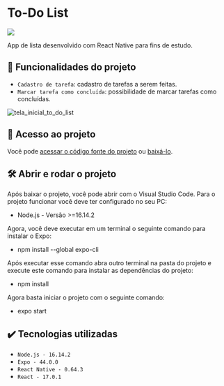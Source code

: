 # To-Do List

<p align="left">
    <img src="https://img.shields.io/badge/Status-Conclu%C3%ADdo-brightgreen?style=for-the-badge"/>
</p>

App de lista desenvolvido com React Native para fins de estudo.

## :hammer: Funcionalidades do projeto
- `Cadastro de tarefa`: cadastro de tarefas a serem feitas.
- `Marcar tarefa como concluída`: possibilidade de marcar tarefas como concluídas.

![tela_inicial_to_do_list](https://user-images.githubusercontent.com/84607831/173249347-69d24ffa-04f8-44f4-887d-900b8b334063.jpg)

## :file_folder: Acesso ao projeto
Você pode [acessar o código fonte do projeto](https://github.com/GabrielSchiavo/to-do-list) ou [baixá-lo](https://github.com/GabrielSchiavo/to-do-list/archive/refs/heads/main.zip).

## 	:hammer_and_wrench: Abrir e rodar o projeto
Após baixar o projeto, você pode abrir com o Visual Studio Code. Para o projeto funcionar você deve ter configurado no seu PC:

* Node.js - Versão >=16.14.2

Agora, você deve executar em um terminal o seguinte comando para instalar o Expo:

* npm install --global expo-cli

Após executar esse comando abra outro terminal na pasta do projeto e execute este comando para instalar as dependências do projeto:

* npm install

Agora basta iniciar o projeto com o seguinte comando:

* expo start

## :heavy_check_mark: Tecnologias utilizadas
* `Node.js - 16.14.2`
* `Expo - 44.0.0`
* `React Native - 0.64.3`
* `React - 17.0.1`
